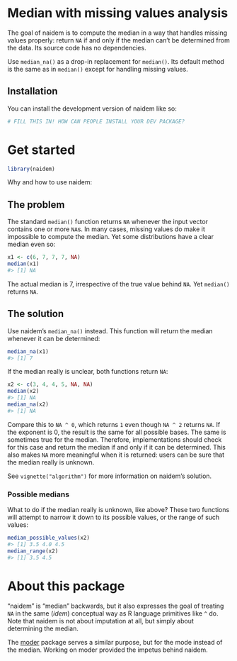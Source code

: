
<!-- README.md is generated from README.Rmd. Please edit that file -->

# Median with missing values analysis

<!-- badges: start -->
<!-- badges: end -->

The goal of naidem is to compute the median in a way that handles
missing values properly: return `NA` if and only if the median can’t be
determined from the data. Its source code has no dependencies.

Use `median_na()` as a drop-in replacement for `median()`. Its default
method is the same as in `median()` except for handling missing values.

## Installation

You can install the development version of naidem like so:

``` r
# FILL THIS IN! HOW CAN PEOPLE INSTALL YOUR DEV PACKAGE?
```

# Get started

``` r
library(naidem)
```

Why and how to use naidem:

## The problem

The standard `median()` function returns `NA` whenever the input vector
contains one or more `NA`s. In many cases, missing values do make it
impossible to compute the median. Yet some distributions have a clear
median even so:

``` r
x1 <- c(6, 7, 7, 7, NA)
median(x1)
#> [1] NA
```

The actual median is 7, irrespective of the true value behind `NA`. Yet
`median()` returns `NA`.

## The solution

Use naidem’s `median_na()` instead. This function will return the median
whenever it can be determined:

``` r
median_na(x1)
#> [1] 7
```

If the median really is unclear, both functions return `NA`:

``` r
x2 <- c(3, 4, 4, 5, NA, NA)
median(x2)
#> [1] NA
median_na(x2)
#> [1] NA
```

Compare this to `NA ^ 0`, which returns `1` even though `NA ^ 2` returns
`NA`. If the exponent is 0, the result is the same for all possible
bases. The same is sometimes true for the median. Therefore,
implementations should check for this case and return the median if and
only if it can be determined. This also makes `NA` more meaningful when
it is returned: users can be sure that the median really is unknown.

See `vignette("algorithm")` for more information on naidem’s solution.

### Possible medians

What to do if the median really is unknown, like above? These two
functions will attempt to narrow it down to its possible values, or the
range of such values:

``` r
median_possible_values(x2)
#> [1] 3.5 4.0 4.5
median_range(x2)
#> [1] 3.5 4.5
```

# About this package

“naidem” is “median” backwards, but it also expresses the goal of
treating `NA` in the same (*idem*) conceptual way as R language
primitives like `^` do. Note that naidem is not about imputation at all,
but simply about determining the median.

The [moder](https://github.com/lhdjung/moder) package serves a similar
purpose, but for the mode instead of the median. Working on moder
provided the impetus behind naidem.
